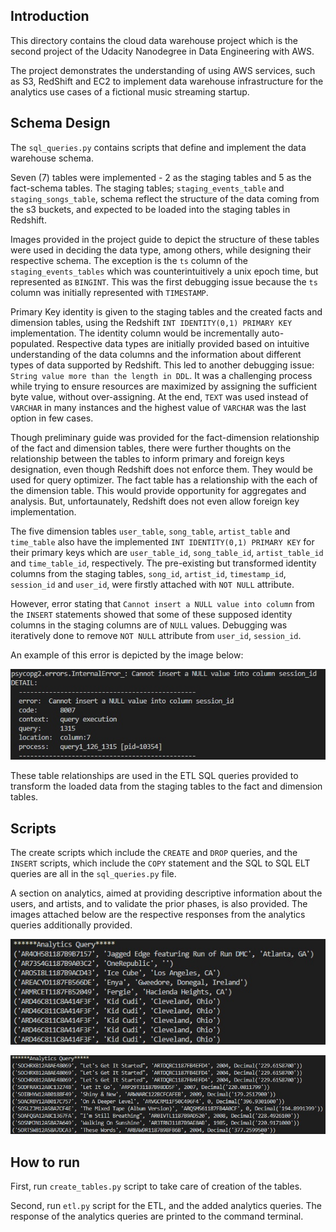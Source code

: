 ## Introduction

This directory contains the cloud data warehouse project which is the second project of the Udacity Nanodegree in Data Engineering with AWS.

The project demonstrates the understanding of using AWS services, such as S3, RedShift and EC2 to implement data warehouse infrastructure for the analytics use cases of a fictional music streaming startup.

## Schema Design

The `sql_queries.py` contains scripts that define and implement the data warehouse schema.

Seven (7) tables were implemented - 2 as the staging tables and 5 as the fact-schema tables. The staging tables; `staging_events_table` and `staging_songs_table`, schema reflect the structure of the data coming from the s3 buckets, and expected to be loaded into the staging tables in Redshift. 

Images provided in the project guide to depict the structure of these tables were used in deciding the data type, among others, while designing their respective schema. The exception is the `ts` column of the `staging_events_tables` which was counterintuitively a unix epoch time, but represented as `BINGINT`. This was the first debugging issue because the `ts` column was initially represented with `TIMESTAMP`.

Primary Key identity is given to the staging tables and the created facts and dimension tables, using the Redshift `INT IDENTITY(0,1) PRIMARY KEY` implementation. The identity column would be incrementally auto-populated. Respective data types are initially provided based on intuitive understanding of the data columns and the information about different types of data supported by Redshift. This led to another debugging issue: `String value more than the length in DDL`. It was a challenging process while trying to ensure resources are maximized by assigning the sufficient byte value, without over-assigning. At the end, `TEXT` was used instead of `VARCHAR` in many instances and the highest value of `VARCHAR` was the last option in few cases.

Though preliminary guide was provided for the fact-dimension relationship of the fact and dimension tables, there were further thoughts on the relationship between the tables to inform primary and foreign keys designation, even though Redshift does not enforce them. They would be used for query optimizer. The fact table has a relationship with the each of the dimension table. This would provide opportunity for aggregates and analysis. But, unfortaunately, Redshift does not even allow foreign key implementation.

The five dimension tables `user_table`, `song_table`, `artist_table` and `time_table` also have the implemented `INT IDENTITY(0,1) PRIMARY KEY` for their primary keys which are `user_table_id`, `song_table_id`, `artist_table_id` and `time_table_id`, respectively. The pre-existing but transformed identity columns from the staging tables, `song_id`, `artist_id`, `timestamp_id`, `session_id` and `user_id`, were firstly attached with `NOT NULL` attribute. 

However, error stating that `Cannot insert a NULL value into column` from the `INSERT` statements showed that some of these supposed identity columns in the staging columns are of `NULL` values. Debugging was iteratively done to remove `NOT NULL` attribute from `user_id`, `session_id`. 

An example of this error is depicted by the image below:

![](images/null-error.jpg)

These table relationships are used in the ETL SQL queries provided to transform the loaded data from the staging tables to the fact and dimension tables.

## Scripts

The create scripts which include the `CREATE` and `DROP` queries, and the `INSERT` scripts, which include the `COPY` statement and the SQL to SQL ELT queries are all in the `sql_queries.py` file. 

A section on analytics, aimed at providing descriptive information about the users, and artists, and to validate the prior phases, is also provided. The images attached below are the respective responses from the analytics queries additionally provided.

![](images/artists_stat.jpg)

![](images/songs_stat.jpg)

## How to run 

First, run `create_tables.py` script to take care of creation of the tables.

Second, run `etl.py` script for the ETL, and the added analytics queries. The response of the analytics queries are printed to the command terminal.

